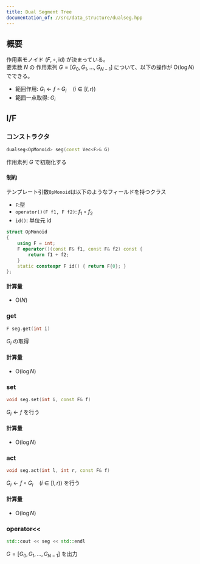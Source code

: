 ```yaml
---
title: Dual Segment Tree
documentation_of: //src/data_structure/dualseg.hpp
---
```


## 概要

作用素モノイド $(F, \circ, \mathrm{id})$ が決まっている。  
要素数 $N$ の 作用素列 $G = \lbrack G _ 0, G _ 1, \dots, G _ {N-1}\rbrack$ について、以下の操作が $\mathrm{O}(\log N)$ でできる。

- 範囲作用: $G _ i \leftarrow f \circ G _ i \quad (i \in \lbrack l, r) )$
- 範囲一点取得: $G _ i$

## I/F

### コンストラクタ

```cpp
dualseg<OpMonoid> seg(const Vec<F>& G)
```

作用素列 $G$ で初期化する

#### 制約

テンプレート引数`OpMonoid`は以下のようなフィールドを持つクラス

- `F`:型
- `operator()(F f1, F f2)`: $f _ 1 \circ f _ 2$
- `id()`: 単位元 $\mathrm{id}$

```cpp
struct OpMonoid
{
    using F = int;
    F operator()(const F& f1, const F& f2) const { 
        return f1 + f2;
    }
    static constexpr F id() { return F{0}; }
};
```

#### 計算量

- $\mathrm{O}(N)$

### get

```cpp
F seg.get(int i)
```

$G _ i$ の取得

#### 計算量

- $\mathrm{O}(\log N)$

### set

```cpp
void seg.set(int i, const F& f)
```

$G _ i \leftarrow f$ を行う

#### 計算量

- $\mathrm{O}(\log N)$

### act

```cpp
void seg.act(int l, int r, const F& f)
```

$G _ i \leftarrow f \circ G _ i \quad (i \in \lbrack l, r) )$ を行う

#### 計算量

- $\mathrm{O}(\log N)$

### operator<<

```cpp
std::cout << seg << std::endl
```

$G = \lbrack G _ 0, G _ 1, \dots, G _ {N-1} \rbrack$ を出力
